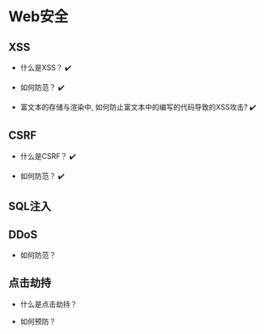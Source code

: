 # Web安全
<!-- https://github.com/CyC2018/CS-Notes/blob/master/notes/%E6%94%BB%E5%87%BB%E6%8A%80%E6%9C%AF.md -->

## XSS
- 什么是XSS？ :heavy_check_mark:
<!-- XSS就是把恶意代码写在页面里（反射型）或者服务端（存储型）里，让用户去执行 -->
- 如何防范？ :heavy_check_mark:
<!-- https://github.com/webVueBlog/Leetcode/blob/master/%E9%98%B6%E6%AE%B5%E4%B8%80/xss%E6%80%BB%E7%BB%93.md -->
<!-- 防范：
1.转义
2.在设置 cookie 时，加上 httpOnly 参数
3.在输出 html 时，加上 content security policy 的 http header (可以防止 xss 被攻击时，嵌入第三方脚本) -->
- 富文本的存储与渲染中, 如何防止富文本中的编写的代码导致的XSS攻击? :heavy_check_mark:
<!-- 1.限制输入标签，设置白名单，只允许用户输入特定的标签
2.转义
实际开发中可以用XSS库 -->
## CSRF
- 什么是CSRF？ :heavy_check_mark:
<!-- 冒充客户
CSRF就是窃取用户的登录状态去获取数据，比如token被偷了 -->
- 如何防范？ :heavy_check_mark:
<!-- https://github.com/webVueBlog/Leetcode/blob/master/%E9%98%B6%E6%AE%B5%E4%B8%80/csrf.md -->
<!-- 防范：
给Cookie设置samesite
服务端验证来源：Referer -->

## SQL注入

## DDoS
- 如何防范？
<!-- 软件层面不好做，一般通过硬件来解决，如阿里云WAF -->

## 点击劫持
- 什么是点击劫持？
<!-- 就是在页面里嵌入一个隐藏的iframe骗你去点击 -->
- 如何预防？
<!-- 添加个判断
if(top.location.hostname != self.location.hostname) {
  alert("您正在访问不安全的页面，即将跳转到安全页面！")
  top.location.hostname = self.location.hostname
} -->